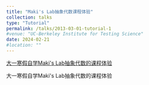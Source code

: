 ```yaml
---
title: "Maki's Lab抽象代数课程体验"
collection: talks
type: "Tutorial"
permalink: /talks/2013-03-01-tutorial-1
#venue: "UC-Berkeley Institute for Testing Science"
date: 2024-02-21
#location: ""
---
```


[大一寒假自学Maki's Lab抽象代数的课程体验
](../assets/1.pdf)

大一寒假自学Maki's Lab抽象代数的课程体验
